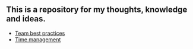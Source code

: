 ## This is a repository for my thoughts, knowledge and ideas.

- [Team best practices][link_team_best_proctices]
- [Time management][link_time_management]

[link_team_best_proctices]: team-best-proctices.md
[link_time_management]: time-management.md

